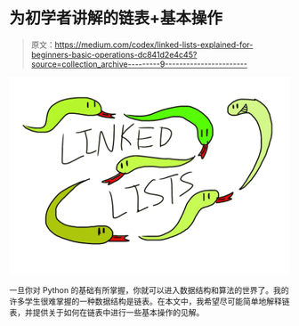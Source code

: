# 为初学者讲解的链表+基本操作

> 原文：<https://medium.com/codex/linked-lists-explained-for-beginners-basic-operations-dc841d2e4c45?source=collection_archive---------9----------------------->

![](img/9588a303c8f82ce0dfbff82516b69bdf.png)

一旦你对 Python 的基础有所掌握，你就可以进入数据结构和算法的世界了。我的许多学生很难掌握的一种数据结构是链表。在本文中，我希望尽可能简单地解释链表，并提供关于如何在链表中进行一些基本操作的见解。